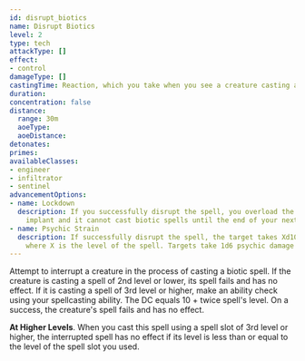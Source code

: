 ```yaml
---
id: disrupt_biotics
name: Disrupt Biotics
level: 2
type: tech
attackType: []
effect:
- control
damageType: []
castingTime: Reaction, which you take when you see a creature casting a biotic spell
duration: 
concentration: false
distance:
  range: 30m
  aoeType: 
  aoeDistance: 
detonates: 
primes: 
availableClasses:
- engineer
- infiltrator
- sentinel
advancementOptions:
- name: Lockdown
  description: If you successfully disrupt the spell, you overload the target's biotic
    implant and it cannot cast biotic spells until the end of your next turn.
- name: Psychic Strain
  description: If successfully disrupt the spell, the target takes Xd10 psychic damage,
    where X is the level of the spell. Targets take 1d6 psychic damage for disrupted cantrips.
---
```

Attempt to interrupt a creature in the process of casting a biotic spell. If the creature is casting a spell of 2nd level
or lower, its spell fails and has no effect. If it is casting a spell of 3rd level or higher, make an ability check
using your spellcasting ability. The DC equals 10 + twice spell's level. On a success, the creature's spell fails and
has no effect.

__At Higher Levels__. When you cast this spell using a spell slot of 3rd level or higher, the interrupted spell has no
effect if its level is less than or equal to the level of the spell slot you used.
